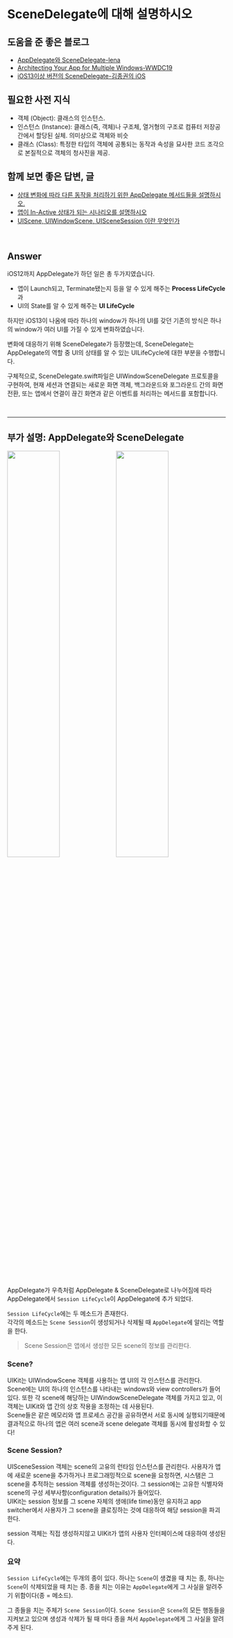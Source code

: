 # SceneDelegate에 대해 설명하시오


## 도움을 준 좋은 블로그
* [AppDelegate와 SceneDelegate-lena](https://velog.io/@dev-lena/iOS-AppDelegate와-SceneDelegate)
* [Architecting Your App for Multiple Windows-WWDC19](https://developer.apple.com/videos/play/wwdc2019/258/)
* [iOS13이상 버전의 SceneDelegate-김종권의 iOS](https://ios-development.tistory.com/53)


## 필요한 사전 지식
* 객체 (Object): 클래스의 인스턴스.
* 인스턴스 (Instance): 클래스(즉, 객체)나 구조체, 열거형의 구조로 컴퓨터 저장공간에서 할당된 실체. 의미상으로 객체와 비슷
* 클래스 (Class): 특정한 타입의 객체에 공통되는 동작과 속성을 묘사한 코드 조각으로 본질적으로 객체의 청사진을 제공.


## 함께 보면 좋은 답변, 글
* [상태 변화에 따라 다른 동작을 처리하기 위한 AppDelegate 메서드들을 설명하시오.](./AppDelegate.md)
* [앱이 In-Active 상태가 되는 시나리오를 설명하시오](./Progress_In-Active.md)
* [UIScene, UIWindowScene, UISceneSession 이란 무엇인가](https://eunjin3786.tistory.com/164)

<br>

## Answer

iOS12까지 AppDelegate가 하던 일은 총 두가지였습니다.   
* 앱이 Launch되고, Terminate됐는지 등을 알 수 있게 해주는 **Process LifeCycle**과
* UI의 State를 알 수 있게 해주는 **UI LifeCycle**  

하지만 iOS13이 나옴에 따라 하나의 window가 하나의 UI를 갖던 기존의 방식은 하나의 window가 여러 UI를 가질 수 있게 변화하였습니다.

변화에 대응하기 위해 SceneDelegate가 등장했는데, SceneDelegate는 AppDelegate의 역할 중 UI의 상태를 알 수 있는 UILifeCycle에 대한 부분을 수행합니다.

구체적으로, SceneDelegate.swift파일은 UIWindowSceneDelegate 프로토콜을 구현하여, 현재 세션과 연결되는 새로운 화면 객체, 백그라운드와 포그라운드 간의 화면전환, 또는 앱에서 연결이 끊긴 화면과 같은 이벤트를 처리하는 메서드를 포함합니다.  


<br>

---
## 부가 설명: AppDelegate와 SceneDelegate

<img width=49% src=https://i.imgur.com/CDwg5Ny.png> <img width=49% src=https://i.imgur.com/D4VfgIv.png>

AppDelegate가 우측처럼 AppDelegate & SceneDelegate로 나누어짐에 따라 AppDelegate에서 `Session LifeCycle`이 AppDelegate에 추가 되었다.  


`Session LifeCycle`에는 두 메소드가 존재한다.  
각각의 메소드는 `Scene Session`이 생성되거나 삭제될 때 `AppDelegate`에 알리는 역할을 한다.
> Scene Session은 앱에서 생성한 모든 scene의 정보를 관리한다.


### Scene?

UIKit는 UIWindowScene 객체를 사용하는 앱 UI의 각 인스턴스를 관리한다.  
Scene에는 UI의 하나의 인스턴스를 나타내는 windows와 view controllers가 들어있다. 또한 각 scene에 해당하는 UIWindowSceneDelegate 객체를 가지고 있고, 이 객체는 UIKit와 앱 간의 상호 작용을 조정하는 데 사용된다.  
Scene들은 같은 메모리와 앱 프로세스 공간을 공유하면서 서로 동시에 실행되기때문에 결과적으로 하나의 앱은 여러 scene과 scene delegate 객체를 동시에 활성화할 수 있다!


### Scene Session?

UISceneSession 객체는 scene의 고유의 런타임 인스턴스를 관리한다. 사용자가 앱에 새로운 scene을 추가하거나 프로그래밍적으로 scene을 요청하면, 시스탬은 그 scene을 추적하는 session 객체를 생성하는것이다. 그 session에는 고유한 식별자와 scene의 구성 세부사항(configuration details)가 들어있다.  
UIKit는 session 정보를 그 scene 자체의 생애(life time)동안 유지하고 app switcher에서 사용자가 그 scene을 클로징하는 것에 대응하여 해당 session을 파괴한다.  

session 객체는 직접 생성하지않고 UIKit가 앱의 사용자 인터페이스에 대응하여 생성된다.


### 요약
`Session LifeCycle`에는 두개의 종이 있다. 하나는 `Scene`이 생겼을 때 치는 종, 하나는 `Scene`이 삭제되었을 때 치는 종. 종을 치는 이유는 `AppDelegate`에게 그 사실을 알려주기 위함이다(종 = 메소드).


그 종들을 치는 주체가 `Scene Session`이다. `Scene Session`은 `Scene`의 모든 행동들을 지켜보고 있으며 생성과 삭제가 될 때 마다 종을 쳐서 `AppDelegate`에게 그 사실을 알려주게 된다.

